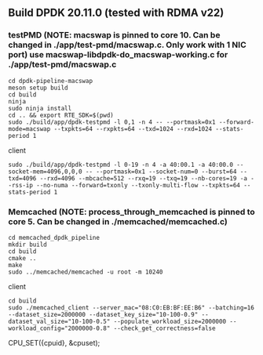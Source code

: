 ## Build DPDK 20.11.0 (tested with RDMA v22)

### testPMD (NOTE: macswap is pinned to core 10. Can be changed in ./app/test-pmd/macswap.c. Only work with 1 NIC port) use macswap-libdpdk-do_macswap-working.c for ./app/test-pmd/macswap.c
```
cd dpdk-pipeline-macswap
meson setup build
cd build
ninja
sudo ninja install
cd .. && export RTE_SDK=$(pwd)
sudo ./build/app/dpdk-testpmd -l 0,1 -n 4 -- --portmask=0x1 --forward-mode=macswap --txpkts=64 --rxpkts=64 --txd=1024 --rxd=1024 --stats-period 1
```
client
```
sudo ./build/app/dpdk-testpmd -l 0-19 -n 4 -a 40:00.1 -a 40:00.0 --socket-mem=4096,0,0,0 -- --portmask=0x1 --socket-num=0 --burst=64 --txd=4096 --rxd=4096 --mbcache=512 --rxq=19 --txq=19 --nb-cores=19 -a --rss-ip --no-numa --forward=txonly --txonly-multi-flow --txpkts=64 --stats-period 1
```


### Memcached (NOTE: process_through_memcached is pinned to core 5. Can be changed in ./memcached/memcached.c)
```
cd memcached_dpdk_pipeline
mkdir build
cd build
cmake ..
make
sudo ../memcached/memcached -u root -m 10240
```
client
```
cd build
sudo ./memcached_client --server_mac="08:C0:EB:BF:EE:B6" --batching=16 --dataset_size=2000000 --dataset_key_size="10-100-0.9" --dataset_val_size="10-100-0.5" --populate_workload_size=2000000 --workload_config="2000000-0.8" --check_get_correctness=false
```

CPU_SET({cpuid}, &cpuset);
